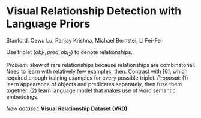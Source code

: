 # Visual Relationship Detection with Language Priors

Stanford. Cewu Lu, Ranjay Krishna, Michael Bernstei, Li Fei-Fei

Use triplet $(obj_1,pred, obj_2)$ to denote relationships.

*Problem*: skew of rare relationships because relationships are combinatorial. Need to learn with relatively few examples, then. Contrast with [6], which required enough training examples for every possible triplet.
*Proposal*: (1) learn appearance of objects and predicates separately, then fuse them together. (2) learn language model that makes use of word semantic embeddings.

*New dataset*: **Visual Relationship Dataset (VRD)**
<!--stackedit_data:
eyJoaXN0b3J5IjpbMjA0MDk1NDQ5MV19
-->